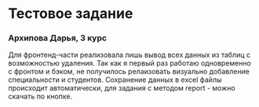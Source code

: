 # Тестовое задание
### Архипова Дарья, 3 курс

Для фронтенд-части реализовала лишь вывод всех данных из таблиц с возможностью удаления.
Так как я первый раз работаю одновременно с фронтом и бэком, не получилось релаизовать визуально добавление специальности и студентов.
Сохранение данных в excel файлы происходит автоматически, для задания с методом report - можно скачать по кнопке.
